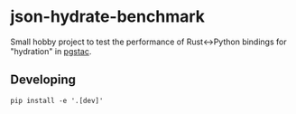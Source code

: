 # json-hydrate-benchmark

Small hobby project to test the performance of Rust<->Python bindings for "hydration" in [pgstac](https://github.com/stac-utils/pgstac).

## Developing

```shell
pip install -e '.[dev]'
```

